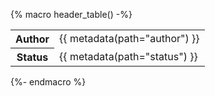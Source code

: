 {% macro header_table() -%}

<table>
  <tr>
    <th>Author</th>
    <td>{{ metadata(path="author") }}</td>
  </tr>
  <tr>
    <th>Status</th>
    <td>{{ metadata(path="status") }}</td>
  </tr>
</table>

{%- endmacro %}

